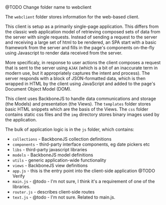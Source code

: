@TODO Change folder name to webclient

The `webclient` folder stores information for the web-based client. 

This client is setup as a primarily single-page application. This differs from the classic web application model of retrieving composed sets of data from the server with single requests. Instead of sending a request to the server and receiving a large set of html to be rendered, an SPA start with a basic framework from the server and fills in the page's components on-the-fly using Javascript to render data received from the server.

More specificaly, in response to user actions the client composes a request that is sent to the server using `AJAX` (which is a bit of an inaccurate term in modern use, but it appropriately captures the intent and process). The server responds with a block of JSON-formatted data, which is then wrapped in HTML by the client using JavaScript and added to the page's Document Object Model (DOM).

This client uses BackboneJS to handle data communications and storage (the Models) and presentation (the Views). The `templates` folder stores basic HTML snippets which are the basis of the Views. The `css` folder contains static css files and the `img` directory stores binary images used by the application.

The bulk of application logic is in the `js` folder, which contains:

* `collections` - BackboneJS collection definitions
* `components` - third-party interface components, eg date pickers etc
* `libs` - third-party javascript libraries
* `models` - BackboneJS model definitions
* `utils` - generic application-wide functionality
* `views` - BackboneJS view definitions
* `app.js` - this is the entry point into the client-side application @TODO Verify
* `main.js` - @todo - I'm not sure, I think it's a requirement of one of the libraries.
* `router.js` - describes client-side routes
* `text.js` - @todo - I'm not sure. Related to main.js.